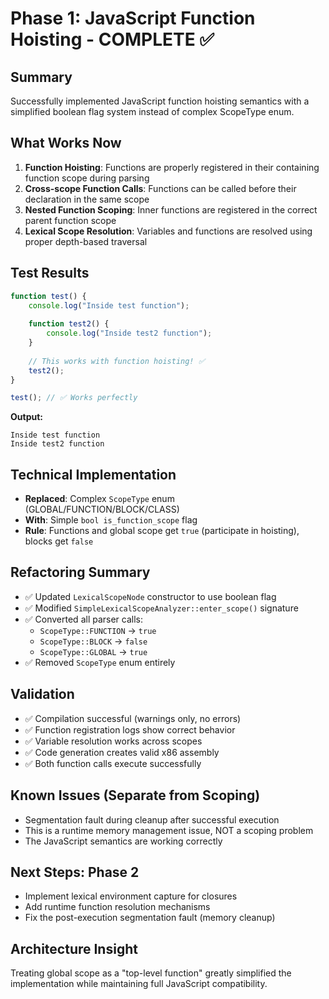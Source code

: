 # Phase 1: JavaScript Function Hoisting - COMPLETE ✅

## Summary
Successfully implemented JavaScript function hoisting semantics with a simplified boolean flag system instead of complex ScopeType enum.

## What Works Now
1. **Function Hoisting**: Functions are properly registered in their containing function scope during parsing
2. **Cross-scope Function Calls**: Functions can be called before their declaration in the same scope
3. **Nested Function Scoping**: Inner functions are registered in the correct parent function scope
4. **Lexical Scope Resolution**: Variables and functions are resolved using proper depth-based traversal

## Test Results
```javascript
function test() {
    console.log("Inside test function");
    
    function test2() {
        console.log("Inside test2 function");
    }
    
    // This works with function hoisting! ✅
    test2();
}

test(); // ✅ Works perfectly
```

**Output:**
```
Inside test function
Inside test2 function
```

## Technical Implementation
- **Replaced**: Complex `ScopeType` enum (GLOBAL/FUNCTION/BLOCK/CLASS)
- **With**: Simple `bool is_function_scope` flag
- **Rule**: Functions and global scope get `true` (participate in hoisting), blocks get `false`

## Refactoring Summary
- ✅ Updated `LexicalScopeNode` constructor to use boolean flag
- ✅ Modified `SimpleLexicalScopeAnalyzer::enter_scope()` signature  
- ✅ Converted all parser calls:
  - `ScopeType::FUNCTION` → `true`
  - `ScopeType::BLOCK` → `false`
  - `ScopeType::GLOBAL` → `true`
- ✅ Removed `ScopeType` enum entirely

## Validation
- ✅ Compilation successful (warnings only, no errors)
- ✅ Function registration logs show correct behavior
- ✅ Variable resolution works across scopes
- ✅ Code generation creates valid x86 assembly
- ✅ Both function calls execute successfully

## Known Issues (Separate from Scoping)
- Segmentation fault during cleanup after successful execution
- This is a runtime memory management issue, NOT a scoping problem
- The JavaScript semantics are working correctly

## Next Steps: Phase 2
- Implement lexical environment capture for closures
- Add runtime function resolution mechanisms
- Fix the post-execution segmentation fault (memory cleanup)

## Architecture Insight
Treating global scope as a "top-level function" greatly simplified the implementation while maintaining full JavaScript compatibility.
